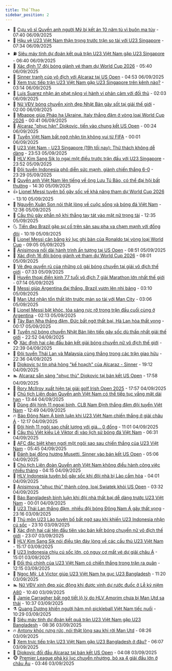 ```yaml
---
title: Thể Thao
sidebar_position: 2
---
```


<!-- dantri-the-thao:START -->
- 🎡 [Cựu võ sĩ Quyền anh người Mỹ bị kết án 10 năm tù vì buôn ma túy](https://dantri.com.vn/the-thao/cuu-vo-si-quyen-anh-nguoi-my-bi-ket-an-10-nam-tu-vi-buon-ma-tuy-20250906110112026.htm) - 07:40 06/09/2025
- 💯 [Hậu vệ U23 Việt Nam thận trọng trước trận so tài với U23 Singapore](https://dantri.com.vn/the-thao/hau-ve-u23-viet-nam-than-trong-truoc-tran-so-tai-voi-u23-singapore-20250906112223374.htm) - 07:34 06/09/2025
- ⛽️ [Siêu máy tính dự đoán kết quả trận U23 Việt Nam gặp U23 Singapore](https://dantri.com.vn/the-thao/sieu-may-tinh-du-doan-ket-qua-tran-u23-viet-nam-gap-u23-singapore-20250906134011718.htm) - 06:40 06/09/2025
- 💃 [Xác định 17 đội bóng giành vé tham dự World Cup 2026](https://dantri.com.vn/the-thao/xac-dinh-17-doi-bong-gianh-ve-tham-du-world-cup-2026-20250906104001723.htm) - 05:40 06/09/2025
- 🌈 [Sinner tranh cúp vô địch với Alcaraz tại US Open](https://dantri.com.vn/the-thao/sinner-tranh-cup-vo-dich-voi-alcaraz-tai-us-open-20250906115124344.htm) - 04:53 06/09/2025
- 🦅 [Xem trực tiếp trận U23 Việt Nam gặp U23 Singapore trên kênh nào?](https://dantri.com.vn/the-thao/xem-truc-tiep-tran-u23-viet-nam-gap-u23-singapore-tren-kenh-nao-20250906100736393.htm) - 03:14 06/09/2025
- 🌝 [Luis Suarez nhận án phạt nặng vì hành vi phản cảm với đối thủ](https://dantri.com.vn/the-thao/luis-suarez-nhan-an-phat-nang-vi-hanh-vi-phan-cam-voi-doi-thu-20250906082346622.htm) - 02:03 06/09/2025
- 🚀 [Nữ VĐV bóng chuyền xinh đẹp Nhật Bản gây sốt tại giải thế giới](https://dantri.com.vn/the-thao/nu-vdv-bong-chuyen-xinh-dep-nhat-ban-gay-sot-tai-giai-the-gioi-20250905234912201.htm) - 02:00 06/09/2025
- 🎉 [Mbappe giúp Pháp hạ Ukraine, Italy thắng đậm ở vòng loại World Cup 2026](https://dantri.com.vn/the-thao/mbappe-giup-phap-ha-ukraine-italy-thang-dam-o-vong-loai-world-cup-2026-20250906072701057.htm) - 00:41 06/09/2025
- 📝 [Alcaraz &quot;phục hận&quot; Djokovic, tiến vào chung kết US Open](https://dantri.com.vn/the-thao/alcaraz-phuc-han-djokovic-tien-vao-chung-ket-us-open-20250906072352038.htm) - 00:24 06/09/2025
- 🦄 [Tuyển Việt Nam bất ngờ nhận tin không vui từ FIFA](https://dantri.com.vn/the-thao/tuyen-viet-nam-bat-ngo-nhan-tin-khong-vui-tu-fifa-20250906001158146.htm) - 00:01 06/09/2025
- 🎉 [U23 Việt Nam - U23 Singapore &lpar;19h tối nay&rpar;: Thử thách không dễ dàng](https://dantri.com.vn/the-thao/u23-viet-nam-u23-singapore-19h-toi-nay-thu-thach-khong-de-dang-20250905235445428.htm) - 23:53 05/09/2025
- 💼 [HLV Kim Sang Sik lo ngại một điều trước trận đấu với U23 Singapore](https://dantri.com.vn/the-thao/hlv-kim-sang-sik-lo-ngai-mot-dieu-truoc-tran-dau-voi-u23-singapore-20250906002829412.htm) - 23:52 05/09/2025
- 🤡 [Đội tuyển Indonesia phô diễn sức mạnh, giành chiến thắng 6-0](https://dantri.com.vn/the-thao/doi-tuyen-indonesia-pho-dien-suc-manh-gianh-chien-thang-6-0-20250906003004164.htm) - 23:29 05/09/2025
- 🦆 [Quyền anh Việt Nam lên tiếng về ông Lưu Tú Bảo, có thể đại hội bất thường](https://dantri.com.vn/the-thao/quyen-anh-viet-nam-len-tieng-ve-ong-luu-tu-bao-co-the-dai-hoi-bat-thuong-20250905214006280.htm) - 14:30 05/09/2025
- 👍 [Lionel Messi tuyên bố gây sốc về khả năng tham dự World Cup 2026](https://dantri.com.vn/the-thao/lionel-messi-tuyen-bo-gay-soc-ve-kha-nang-tham-du-world-cup-2026-20250905194816225.htm) - 13:10 05/09/2025
- 💼 [Nguyễn Xuân Son nói thật lòng về cuộc sống và bóng đá Việt Nam](https://dantri.com.vn/the-thao/nguyen-xuan-son-noi-that-long-ve-cuoc-song-va-bong-da-viet-nam-20250905192020904.htm) - 12:36 05/09/2025
- 🦒 [Cầu thủ gây phẫn nộ khi thẳng tay tát vào mặt nữ trọng tài](https://dantri.com.vn/the-thao/cau-thu-gay-phan-no-khi-thang-tay-tat-vao-mat-nu-trong-tai-20250905193447080.htm) - 12:35 05/09/2025
- 🌜 [Tiền đạo Brazil gặp sự cố trên sân sau pha va chạm mạnh với đồng đội](https://dantri.com.vn/the-thao/tien-dao-brazil-gap-su-co-tren-san-sau-pha-va-cham-manh-voi-dong-doi-20250905171508007.htm) - 10:19 05/09/2025
- 🦆 [Lionel Messi cân bằng kỷ lục ghi bàn của Ronaldo tại vòng loại World Cup](https://dantri.com.vn/the-thao/lionel-messi-can-bang-ky-luc-ghi-ban-cua-ronaldo-tai-vong-loai-world-cup-20250905154433906.htm) - 09:05 05/09/2025
- 💪 [Anisimova nối dài hành trình ấn tượng tại US Open](https://dantri.com.vn/the-thao/anisimova-noi-dai-hanh-trinh-an-tuong-tai-us-open-20250905154708690.htm) - 08:51 05/09/2025
- 🧠 [Xác định 16 đội bóng giành vé tham dự World Cup 2026](https://dantri.com.vn/the-thao/xac-dinh-16-doi-bong-gianh-ve-tham-du-world-cup-2026-20250905133643478.htm) - 08:01 05/09/2025
- 🦄 [Vẻ đẹp quyến rũ của những cô gái bóng chuyền tại giải vô địch thế giới](https://dantri.com.vn/the-thao/ve-dep-quyen-ru-cua-nhung-co-gai-bong-chuyen-tai-giai-vo-dich-the-gioi-20250905125911964.htm) - 07:33 05/09/2025
- 🥸 [Huyền thoại điền kinh 77 tuổi vô địch 7 giải Marathon lớn nhất thế giới](https://dantri.com.vn/the-thao/huyen-thoai-dien-kinh-77-tuoi-vo-dich-7-giai-marathon-lon-nhat-the-gioi-20250905141417823.htm) - 07:14 05/09/2025
- 🤠 [Messi giúp Argentina đại thắng, Brazil vươn lên nhì bảng](https://dantri.com.vn/the-thao/messi-giup-argentina-dai-thang-brazil-vuon-len-nhi-bang-20250905091458770.htm) - 03:10 05/09/2025
- 👺 [Man Utd nhận tổn thất lớn trước màn so tài với Man City](https://dantri.com.vn/the-thao/man-utd-nhan-ton-that-lon-truoc-man-so-tai-voi-man-city-20250904231442813.htm) - 03:06 05/09/2025
- 📝 [Lionel Messi bật khóc, tỏa sáng rực rỡ trong trận đấu cuối cùng ở Argentina](https://dantri.com.vn/the-thao/lionel-messi-bat-khoc-toa-sang-ruc-ro-trong-tran-dau-cuoi-cung-o-argentina-20250905091312800.htm) - 02:13 05/09/2025
- 🦆 [Tây Ban Nha thắng đậm, Đức bất ngờ thất bại, Hà Lan hòa thất vọng](https://dantri.com.vn/the-thao/tay-ban-nha-thang-dam-duc-bat-ngo-that-bai-ha-lan-hoa-that-vong-20250905060239147.htm) - 00:17 05/09/2025
- 🥳 [Tuyển nữ bóng chuyền Nhật Bản liên tiếp gây sốc dù thấp nhất giải thế giới](https://dantri.com.vn/the-thao/tuyen-nu-bong-chuyen-nhat-ban-lien-tiep-gay-soc-du-thap-nhat-giai-the-gioi-20250904180323136.htm) - 22:52 04/09/2025
- 🐵 [Xác định hai cặp đấu bán kết giải bóng chuyền nữ vô địch thế giới](https://dantri.com.vn/the-thao/xac-dinh-hai-cap-dau-ban-ket-giai-bong-chuyen-nu-vo-dich-the-gioi-20250905011027129.htm) - 22:39 04/09/2025
- 🤩 [Đội tuyển Thái Lan và Malaysia cùng thắng trong các trận giao hữu](https://dantri.com.vn/the-thao/doi-tuyen-thai-lan-va-malaysia-cung-thang-trong-cac-tran-giao-huu-20250905014509163.htm) - 22:36 04/09/2025
- 🤠 [Djokovic tự tin phá hỏng &quot;kế hoạch&quot; của Alcaraz - Sinner](https://dantri.com.vn/the-thao/djokovic-tu-tin-pha-hong-ke-hoach-cua-alcaraz-sinner-20250904114656243.htm) - 19:12 04/09/2025
- 🏊 [Alcaraz sẵn sàng &quot;phục thù&quot; Djokovic tại bán kết US Open](https://dantri.com.vn/the-thao/alcaraz-san-sang-phuc-thu-djokovic-tai-ban-ket-us-open-20250904110610660.htm) - 17:58 04/09/2025
- 🗽 [Rory McIlroy xuất hiện tại giải golf Irish Open 2025](https://dantri.com.vn/the-thao/rory-mcilroy-xuat-hien-tai-giai-golf-irish-open-2025-20250904212404589.htm) - 17:57 04/09/2025
- 🚀 [Chủ tịch Liên đoàn Quyền anh Việt Nam có thể tiếp tục vắng mặt dài hạn](https://dantri.com.vn/the-thao/chu-tich-lien-doan-quyen-anh-viet-nam-co-the-tiep-tuc-vang-mat-dai-han-20250904203757717.htm) - 13:44 04/09/2025
- 🎉 [Dùng đội hình 11 ngoại binh, CLB Nam Định thắng đậm đội tuyển Việt Nam](https://dantri.com.vn/the-thao/dung-doi-hinh-11-ngoai-binh-clb-nam-dinh-thang-dam-doi-tuyen-viet-nam-20250904194647235.htm) - 12:49 04/09/2025
- 🔥 [Báo Đông Nam Á bình luận khi U23 Việt Nam chiến thắng ở giải châu Á](https://dantri.com.vn/the-thao/bao-dong-nam-a-binh-luan-khi-u23-viet-nam-chien-thang-o-giai-chau-a-20250904191648217.htm) - 12:17 04/09/2025
- 🎉 [Đội hình 11 ngôi sao chất lượng với giá… 0 đồng](https://dantri.com.vn/the-thao/doi-hinh-11-ngoi-sao-chat-luong-voi-gia-0-dong-20250904164205138.htm) - 11:01 04/09/2025
- 🎡 [Cầu thủ Việt kiều Lê Viktor đi vào lịch sử bóng đá Việt Nam](https://dantri.com.vn/the-thao/cau-thu-viet-kieu-le-viktor-di-vao-lich-su-bong-da-viet-nam-20250904112835354.htm) - 06:31 04/09/2025
- 🐻 [AFC đặc biệt khen ngợi một ngôi sao sau chiến thắng của U23 Việt Nam](https://dantri.com.vn/the-thao/afc-dac-biet-khen-ngoi-mot-ngoi-sao-sau-chien-thang-cua-u23-viet-nam-20250904124456626.htm) - 05:45 04/09/2025
- 🌊 [Đánh bại đồng hương Musetti, Sinner vào bán kết US Open](https://dantri.com.vn/the-thao/danh-bai-dong-huong-musetti-sinner-vao-ban-ket-us-open-20250904120629654.htm) - 05:06 04/09/2025
- 💃 [Chủ tịch Liên đoàn Quyền anh Việt Nam không điều hành công việc nhiều tháng](https://dantri.com.vn/the-thao/chu-tich-lien-doan-quyen-anh-viet-nam-khong-dieu-hanh-cong-viec-nhieu-thang-20250904110426481.htm) - 04:15 04/09/2025
- 🤔 [HLV Indonesia tuyên bố gây sốc khi đội nhà bị Lào cầm hòa](https://dantri.com.vn/the-thao/hlv-indonesia-tuyen-bo-gay-soc-khi-doi-nha-bi-lao-cam-hoa-20250904110118630.htm) - 04:01 04/09/2025
- 🤭 [Anisimova &quot;phục thù&quot; thành công, loại Swiatek khỏi US Open](https://dantri.com.vn/the-thao/anisimova-phuc-thu-thanh-cong-loai-swiatek-khoi-us-open-20250904103205381.htm) - 03:32 04/09/2025
- 👹 [Báo Bangladesh bình luận khi đội nhà thất bại dễ dàng trước U23 Việt Nam](https://dantri.com.vn/the-thao/bao-bangladesh-binh-luan-khi-doi-nha-that-bai-de-dang-truoc-u23-viet-nam-20250904004418816.htm) - 00:01 04/09/2025
- 🗽 [U23 Thái Lan thắng đậm, nhiều đội bóng Đông Nam Á gây thất vọng](https://dantri.com.vn/the-thao/u23-thai-lan-thang-dam-nhieu-doi-bong-dong-nam-a-gay-that-vong-20250903225703738.htm) - 23:16 03/09/2025
- 🥳 [Thủ môn U23 Lào tuyên bố bất ngờ sau khi khiến U23 Indonesia nhận cú sốc](https://dantri.com.vn/the-thao/thu-mon-u23-lao-tuyen-bo-bat-ngo-sau-khi-khien-u23-indonesia-nhan-cu-soc-20250903234242215.htm) - 23:10 03/09/2025
- 💃 [Xác định hai cái tên đầu tiên vào bán kết bóng chuyền nữ vô địch thế giới](https://dantri.com.vn/the-thao/xac-dinh-hai-cai-ten-dau-tien-vao-ban-ket-bong-chuyen-nu-vo-dich-the-gioi-20250903235144959.htm) - 23:07 03/09/2025
- 🧰 [HLV Kim Sang Sik nói điều tận đáy lòng về các cầu thủ U23 Việt Nam](https://dantri.com.vn/the-thao/hlv-kim-sang-sik-noi-dieu-tan-day-long-ve-cac-cau-thu-u23-viet-nam-20250903221214813.htm) - 15:17 03/09/2025
- 💪 [U23 Indonesia chịu cú sốc lớn, có nguy cơ mất vé dự giải châu Á](https://dantri.com.vn/the-thao/u23-indonesia-chiu-cu-soc-lon-co-nguy-co-mat-ve-du-giai-chau-a-20250903215558777.htm) - 15:01 03/09/2025
- 🚀 [Đối thủ chính của U23 Việt Nam có chiến thắng trong trận ra quân](https://dantri.com.vn/the-thao/doi-thu-chinh-cua-u23-viet-nam-co-chien-thang-trong-tran-ra-quan-20250903185840147.htm) - 12:15 03/09/2025
- 🤠 [Ngọc Mỹ, Lê Victor giúp U23 Việt Nam hạ gục U23 Bangladesh](https://dantri.com.vn/the-thao/ngoc-my-le-victor-giup-u23-viet-nam-ha-guc-u23-bangladesh-20250903111944930.htm) - 11:20 03/09/2025
- 🏊 [Nữ VĐV xinh đẹp xúc động khi được vinh dự rước đuốc ở Lễ kỷ niệm A80](https://dantri.com.vn/the-thao/nu-vdv-xinh-dep-xuc-dong-khi-duoc-vinh-du-ruoc-duoc-o-le-ky-niem-a80-20250903112402872.htm) - 10:40 03/09/2025
- 🦄 [Jamie Carragher bất ngờ tiết lộ lý do HLV Amorim chưa bị Man Utd sa thải](https://dantri.com.vn/the-thao/jamie-carragher-bat-ngo-tiet-lo-ly-do-hlv-amorim-chua-bi-man-utd-sa-thai-20250903132743165.htm) - 10:37 03/09/2025
- ⚗️ [Quang Dương khiến người hâm mộ pickleball Việt Nam tiếc nuối](https://dantri.com.vn/the-thao/quang-duong-khien-nguoi-ham-mo-pickleball-viet-nam-tiec-nuoi-20250903144157957.htm) - 10:29 03/09/2025
- 🥷 [Siêu máy tính dự đoán kết quả trận U23 Việt Nam gặp U23 Bangladesh](https://dantri.com.vn/the-thao/sieu-may-tinh-du-doan-ket-qua-tran-u23-viet-nam-gap-u23-bangladesh-20250903153649806.htm) - 08:36 03/09/2025
- 🔥 [Antony khóc rưng rức, nói thật lòng sau khi rời Man Utd](https://dantri.com.vn/the-thao/antony-khoc-rung-ruc-noi-that-long-sau-khi-roi-man-utd-20250903152649360.htm) - 08:26 03/09/2025
- 🦅 [Xem trực tiếp trận U23 Việt Nam gặp U23 Bangladesh ở đâu?](https://dantri.com.vn/the-thao/xem-truc-tiep-tran-u23-viet-nam-gap-u23-bangladesh-o-dau-20250903130657956.htm) - 06:07 03/09/2025
- 🌝 [Djokovic đối đầu Alcaraz tại bán kết US Open](https://dantri.com.vn/the-thao/djokovic-doi-dau-alcaraz-tai-ban-ket-us-open-20250903110354731.htm) - 04:08 03/09/2025
- 🐵 [Premier League phá kỷ lục chuyển nhượng, bỏ xa 4 giải đấu lớn ở châu Âu](https://dantri.com.vn/the-thao/premier-league-pha-ky-luc-chuyen-nhuong-bo-xa-4-giai-dau-lon-o-chau-au-20250903094950264.htm) - 03:46 03/09/2025<!-- dantri-the-thao:END -->
